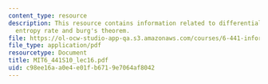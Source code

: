 ```yaml
---
content_type: resource
description: This resource contains information related to differential entropy, AEP,
  entropy rate and burg's theorem.
file: https://ol-ocw-studio-app-qa.s3.amazonaws.com/courses/6-441-information-theory-spring-2010/c98ee16aa0e4e01fb6719e7064af8042_MIT6_441S10_lec16.pdf
file_type: application/pdf
resourcetype: Document
title: MIT6_441S10_lec16.pdf
uid: c98ee16a-a0e4-e01f-b671-9e7064af8042
---
```

